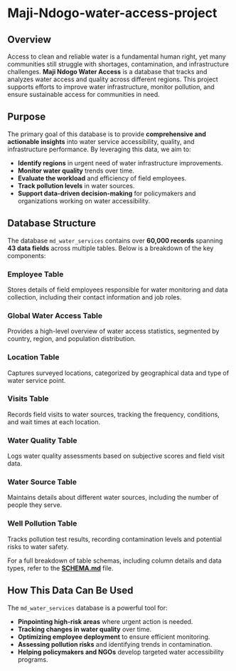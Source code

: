 # Maji-Ndogo-water-access-project


## Overview

Access to clean and reliable water is a fundamental human right, yet many communities still struggle with shortages, contamination, and infrastructure challenges. **Maji Ndogo Water Access** is a database that tracks and analyzes water access and quality across different regions. This project supports efforts to improve water infrastructure, monitor pollution, and ensure sustainable access for communities in need.

## Purpose

The primary goal of this database is to provide **comprehensive and actionable insights** into water service accessibility, quality, and infrastructure performance. By leveraging this data, we aim to:

- **Identify regions** in urgent need of water infrastructure improvements.
- **Monitor water quality** trends over time.
- **Evaluate the workload** and efficiency of field employees.
- **Track pollution levels** in water sources.
- **Support data-driven decision-making** for policymakers and organizations working on water accessibility.

## Database Structure

The database `md_water_services` contains over **60,000 records** spanning **43 data fields** across multiple tables. Below is a breakdown of the key components:

### Employee Table

Stores details of field employees responsible for water monitoring and data collection, including their contact information and job roles.

### Global Water Access Table

Provides a high-level overview of water access statistics, segmented by country, region, and population distribution.

### Location Table

Captures surveyed locations, categorized by geographical data and type of water service point.

### Visits Table

Records field visits to water sources, tracking the frequency, conditions, and wait times at each location.

### Water Quality Table

Logs water quality assessments based on subjective scores and field visit data.

### Water Source Table

Maintains details about different water sources, including the number of people they serve.

### Well Pollution Table

Tracks pollution test results, recording contamination levels and potential risks to water safety.

For a full breakdown of table schemas, including column details and data types, refer to the **[SCHEMA.md]((https://github.com/noura2004warja/Maji-Ndogo-water-access/blob/main/Dataset/SCHEMA.md))** file.

## How This Data Can Be Used

The `md_water_services` database is a powerful tool for:

- **Pinpointing high-risk areas** where urgent action is needed.
- **Tracking changes in water quality** over time.
- **Optimizing employee deployment** to ensure efficient monitoring.
- **Assessing pollution risks** and identifying trends in contamination.
- **Helping policymakers and NGOs** develop targeted water accessibility programs.

